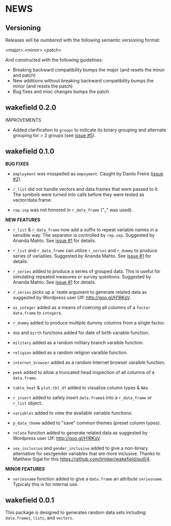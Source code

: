 NEWS
====

Versioning
----------

Releases will be numbered with the following semantic versioning format:

&lt;major&gt;.&lt;minor&gt;.&lt;patch&gt;

And constructed with the following guidelines:

* Breaking backward compatibility bumps the major (and resets the minor
  and patch)
* New additions without breaking backward compatibility bumps the minor
  (and resets the patch)
* Bug fixes and misc changes bumps the patch

wakefield 0.2.0
----------------------------------------------------------------

IMPROVEMENTS

* Added clarification to `groups` to indicate its binary grouping and alternate
  grouping for &gt; 2 groups (see <a href="https://github.com/trinker/wakefield/issues/5">issue #5</a>).


wakefield 0.1.0
----------------------------------------------------------------

**BUG FIXES**

* `employment` was misspelled as `empoyment`.  Caught by Danilo Freire (<a href="https://github.com/trinker/wakefield/issues/2">issue #2</a>).

* `r_list` did not handle vectors and data.frames that were passed to it.  The
  symbols were turned into calls before they were tested as vector/data.frame.

* `rep.sep` was not honored in `r_data_frame` ("_" was used).

**NEW FEATURES**

* `r_list` & `r_data_frame` now add a suffix to repeat variable names in a
  sensible way.  The separator is controlled by `rep.sep`.  Suggested by
  Ananda Mahto.  See <a href="https://github.com/trinker/wakefield/issues/1">issue #1</a> for details.

* `r_list` and `r_data_frame` can utilize `r_series` and `r_dummy` to produce
  series of variables. Suggested by Ananda Mahto.  See <a href="https://github.com/trinker/wakefield/issues/1">issue #1</a> for details.

* `r_series` added to produce a series of grouped data.  This is useful for
  simulating repeated measures or survey questions.  Suggested by Ananda Mahto.
  See <a href="https://github.com/trinker/wakefield/issues/1">issue #1</a> for details.

* `r_series` picks up a `reate argument to generate related data as suggested by
  Wordpress user Ulf: http://goo.gl/H1RKsV.

* `as_integer` added as a means of coercing all columns of a `factor`
  `data.frame` to `integer`s.

* `r_dummy` added to produce multiple dummy columns from a single factor.

* `dob` and `birth` functions added for date of birth variable function.

* `military` added as a random military branch varaible function.

* `religion` added as a random religion varaible function.

* `internet_browser` added as a random Internet browser varaible function.

* `peek` added to allow a truncated head inspection of all columns of a
  `data.frame`.

* `table_heat` & `plot.tbl_df` added to visualize column types & `NA`s.

* `r_insert` added to safely insert `data.frame`s into a `r_data_frame` or
  `r_list` object.

* `variables` added to view the available variable functions.

* `p_data_theme` added to "save" common themes (preset column types).

* `relate` function added to generate related data as suggested by Wordpress
  user Ulf: http://goo.gl/H1RKsV.

* `sex_inclusive` and `gender_inclusive` added to give a non-binary alternative
  for sex/gender variables that are more inclusive.  Thanks to Matthew Sigal
  for this https://github.com/trinker/wakefield/pull/4.

**MINOR FEATURES**

* `seriesname` function added to give a `data.frame` an attribute `seriesname`.
  Typicaly this is for internal use.



wakefield 0.0.1
----------------------------------------------------------------

This package is designed to generates random data sets including: `data.frames`,
    `lists`, and `vectors`.